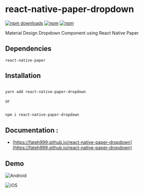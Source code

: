 # react-native-paper-dropdown

[![npm downloads](https://img.shields.io/npm/dm/react-native-paper-dropdown.svg?style=for-the-badge)](https://www.npmjs.com/package/react-native-paper-dropdown)
[![npm](https://img.shields.io/npm/dt/react-native-paper-dropdown.svg?style=for-the-badge)](https://www.npmjs.com/package/react-native-paper-dropdown)
[![npm](https://img.shields.io/npm/l/react-native-paper-dropdown?style=for-the-badge)](https://github.com/fateh999/react-native-paper-dropdown/blob/master/LICENSE)

Material Design Dropdown Component using React Native Paper

## Dependencies

    react-native-paper

## Installation

```bash

yarn add react-native-paper-dropdown

```

or

```

npm i react-native-paper-dropdown

```

## Documentation :

- [https://fateh999.github.io/react-native-paper-dropdown](https://fateh999.github.io/react-native-paper-dropdown)

## Demo

![Android](https://imgur.com/bsAAVMI.png)

![iOS](https://i.imgur.com/yRBnR80.png)

